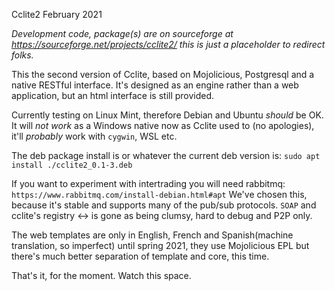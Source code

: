 Cclite2 February 2021

*Development code, package(s) are on sourceforge at https://sourceforge.net/projects/cclite2/ this is just a placeholder to redirect folks.*


This the second version of Cclite, based on Mojolicious, Postgresql and a native RESTful interface. 
It's designed as an engine rather than a web application, but an html interface is still provided.


Currently testing on Linux Mint, therefore Debian and Ubuntu *should* be OK. It will *not work* as a Windows native now
as Cclite used to (no apologies), it'll *probably* work with `cygwin`, WSL etc. 

The deb package install is or whatever the current deb version is:
`sudo apt install ./cclite2_0.1-3.deb`

If you want to experiment with intertrading you will need rabbitmq: `https://www.rabbitmq.com/install-debian.html#apt`
We've chosen this, because it's stable and supports many of the pub/sub protocols. `SOAP` and cclite's registry <-> is gone 
as being clumsy, hard to debug and P2P only.  

The web templates are only in English, French and Spanish(machine translation, so imperfect) until spring 2021, they use Mojolicious EPL 
but there's much better separation of template and core, this time.

That's it, for the moment. Watch this space.

